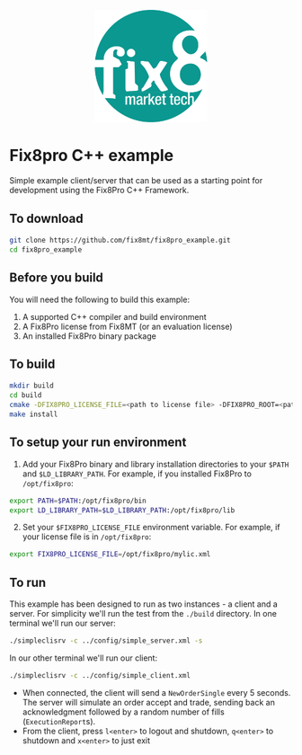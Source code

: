 <p align="center">
  <a href="https://www.fix8mt.com"><img src="fix8mt_Master_Logo_Green_Trans.png" width="200"></a>
</p>

# Fix8pro C++ example
Simple example client/server that can be used as a starting point for development using the Fix8Pro C++ Framework.

## To download
```bash
git clone https://github.com/fix8mt/fix8pro_example.git
cd fix8pro_example
```

## Before you build
You will need the following to build this example:
1. A supported C++ compiler and build environment
1. A Fix8Pro license from Fix8MT (or an evaluation license)
1. An installed Fix8Pro binary package

## To build
```bash
mkdir build
cd build
cmake -DFIX8PRO_LICENSE_FILE=<path to license file> -DFIX8PRO_ROOT=<path to installed Fix8Pro package> -DCMAKE_INSTALL_PREFIX=<install path> -DCMAKE_BUILD_TYPE=Release ..
make install
```

## To setup your run environment
1. Add your Fix8Pro binary and library installation directories to your `$PATH` and `$LD_LIBRARY_PATH`.
For example, if you installed Fix8Pro to `/opt/fix8pro`:
```bash
export PATH=$PATH:/opt/fix8pro/bin
export LD_LIBRARY_PATH=$LD_LIBRARY_PATH:/opt/fix8pro/lib
```
2. Set your `$FIX8PRO_LICENSE_FILE` environment variable.
For example, if your license file is in `/opt/fix8pro`:
```bash
export FIX8PRO_LICENSE_FILE=/opt/fix8pro/mylic.xml
```

## To run
This example has been designed to run as two instances - a client and a server. For simplicity we'll run the test from the `./build` directory.
In one terminal we'll run our server:
```bash
./simpleclisrv -c ../config/simple_server.xml -s
```
In our other terminal we'll run our client:
```bash
./simpleclisrv -c ../config/simple_client.xml
```
- When connected, the client will send a `NewOrderSingle` every 5 seconds. The server will simulate an order accept and trade, sending back an acknowledgment followed by a random number of fills (`ExecutionReport`s).
- From the client, press `l<enter>` to logout and shutdown, `q<enter>` to shutdown and `x<enter>` to just exit

